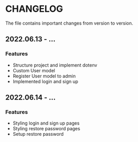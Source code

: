 # CHANGELOG

The file contains important changes from version to version.

## 2022.06.13 - ...

### Features

* Structure project and implement dotenv
* Custom User model
* Register User model to admin
* Implemented login and sign up

## 2022.06.14 - ...

### Features

* Styling login and sign up pages
* Styling restore password pages
* Setup restore password
